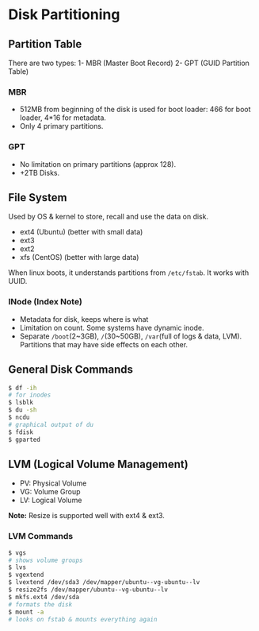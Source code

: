 # Disk Partitioning

## Partition Table

There are two types:
1- MBR (Master Boot Record)
2- GPT (GUID Partition Table)

### MBR

- 512MB from beginning of the disk is used for boot loader: 466 for boot loader, 4\*16 for metadata.
- Only 4 primary partitions.

### GPT

- No limitation on primary partitions (approx 128).
- +2TB Disks.

## File System

Used by OS & kernel to store, recall and use the data on disk.

- ext4 (Ubuntu) (better with small data)
- ext3
- ext2
- xfs (CentOS) (better with large data)

When linux boots, it understands partitions from `/etc/fstab`. It works with UUID.

### INode (Index Note)

- Metadata for disk, keeps where is what
- Limitation on count. Some systems have dynamic inode.
- Separate `/boot`(2~3GB), `/`(30~50GB), `/var`(full of logs & data, LVM). Partitions that may have side effects on each other.

## General Disk Commands

```bash
$ df -ih
# for inodes
$ lsblk
$ du -sh
$ ncdu
# graphical output of du
$ fdisk
$ gparted
```

## LVM (Logical Volume Management)

- PV: Physical Volume
- VG: Volume Group
- LV: Logical Volume

**Note:** Resize is supported well with ext4 & ext3.

### LVM Commands

```bash
$ vgs
# shows volume groups
$ lvs
$ vgextend
$ lvextend /dev/sda3 /dev/mapper/ubuntu--vg-ubuntu--lv
$ resize2fs /dev/mapper/ubuntu--vg-ubuntu--lv
$ mkfs.ext4 /dev/sda
# formats the disk
$ mount -a
# looks on fstab & mounts everything again
```
